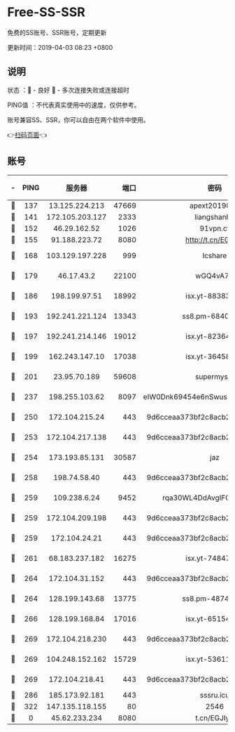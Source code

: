 # Free-SS-SSR

免费的SS账号、SSR账号，定期更新

更新时间：2019-04-03 08:23 +0800

## 说明

状态     ：🙂 - 良好 🙁 - 多次连接失败或连接超时

PING值   ：不代表真实使用中的速度，仅供参考。

账号兼容SS、SSR，你可以自由在两个软件中使用。

👉[扫码页面](https://liesauer.github.io/Free-SS-SSR/)👈

## 账号

|-|PING|服务器|端口|密码|加密方式|区域|
|:----:|:----:|:-----:|-----:|:----:|:----:|:----:|
|🙂|137|13.125.224.213|47669|apext2019001|chacha20|KR|
|🙂|141|172.105.203.127|2333|liangshanbo|chacha20|JP|
|🙂|152|46.29.162.52|1026|91vpn.cf|rc4-md5|RU|
|🙂|155|91.188.223.72|8080|http://t.cn/EGJIyrl|rc4-md5|RU|
|🙂|168|103.129.197.228|999|lcshare|aes-256-cfb|US|
|🙂|179|46.17.43.2|22100|wGQ4vA7D|aes-256-gcm|RU|
|🙂|186|198.199.97.51|18992|isx.yt-88383215|aes-256-cfb|US|
|🙂|193|192.241.221.124|13343|ss8.pm-68405899|aes-256-cfb|US|
|🙂|197|192.241.214.146|19012|isx.yt-82364756|aes-256-cfb|US|
|🙂|199|162.243.147.10|17038|isx.yt-36458631|aes-256-cfb|US|
|🙂|201|23.95.70.189|59608|supermyssr|chacha20-ietf|US|
|🙂|237|198.255.103.62|8097|eIW0Dnk69454e6nSwuspv9DmS201tQ0D|aes-256-cfb|US|
|🙂|250|172.104.215.24|443|9d6cceaa373bf2c8acb22e60b6a58be6|aes-256-cfb|US|
|🙂|253|172.104.217.138|443|9d6cceaa373bf2c8acb22e60b6a58be6|aes-256-cfb|US|
|🙂|254|173.193.85.131|30587|jaz|aes-256-cfb|US|
|🙂|258|198.74.58.40|443|9d6cceaa373bf2c8acb22e60b6a58be6|aes-256-cfb|US|
|🙂|259|109.238.6.24|9452|rqa30WL4DdAvgIFG6Fs3znzTa|aes-256-cfb|FR|
|🙂|259|172.104.209.198|443|9d6cceaa373bf2c8acb22e60b6a58be6|aes-256-cfb|US|
|🙂|259|172.104.24.21|443|9d6cceaa373bf2c8acb22e60b6a58be6|aes-256-cfb|US|
|🙂|261|68.183.237.182|16275|isx.yt-74847944|aes-256-cfb|SG|
|🙂|264|172.104.31.152|443|9d6cceaa373bf2c8acb22e60b6a58be6|aes-256-cfb|US|
|🙂|264|128.199.143.68|13775|ss8.pm-48740881|aes-256-cfb|SG|
|🙂|266|128.199.168.84|17016|isx.yt-65154648|aes-256-cfb|SG|
|🙂|269|172.104.218.230|443|9d6cceaa373bf2c8acb22e60b6a58be6|aes-256-cfb|US|
|🙂|269|104.248.152.162|15729|isx.yt-53611816|aes-256-cfb|SG|
|🙂|269|172.104.218.41|443|9d6cceaa373bf2c8acb22e60b6a58be6|aes-256-cfb|US|
|🙂|286|185.173.92.181|443|sssru.icu|rc4-md5|RU|
|🙂|322|147.135.118.155|80|2546|chacha20|US|
|🙁|0|45.62.233.234|8080|t.cn/EGJIyrl|rc4-md5|CA|
